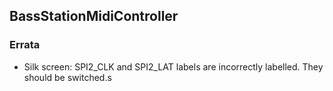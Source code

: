 ## BassStationMidiController

### Errata

- Silk screen: SPI2_CLK and SPI2_LAT labels are incorrectly labelled. They should be switched.s
